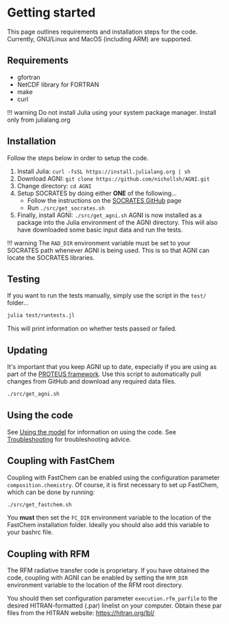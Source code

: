 # Getting started
This page outlines requirements and installation steps for the code. Currently,
GNU/Linux and MacOS (including ARM) are supported.

## Requirements
* gfortran
* NetCDF library for FORTRAN
* make
* curl

!!! warning
    Do not install Julia using your system package manager. Install only from julialang.org

## Installation
Follow the steps below in order to setup the code.
1. Install Julia: `curl -fsSL https://install.julialang.org | sh`
2. Download AGNI: `git clone https://github.com/nichollsh/AGNI.git`
3. Change directory: `cd AGNI`
4. Setup SOCRATES by doing either **ONE** of the following...
    - Follow the instructions on the [SOCRATES GitHub](https://github.com/nichollsh/SOCRATES) page
    - Run `./src/get_socrates.sh`
5. Finally, install AGNI: `./src/get_agni.sh`
AGNI is now installed as a package into the Julia environment of the AGNI
directory. This will also have downloaded some basic input data and run the tests.

!!! warning
    The `RAD_DIR` environment variable must be set to your SOCRATES path whenever AGNI is being used.
    This is so that AGNI can locate the SOCRATES libraries.

## Testing
If you want to run the tests manually, simply use the script in the `test/` folder...
```bash
julia test/runtests.jl
```
This will print information on whether tests passed or failed.

## Updating
It's important that you keep AGNI up to date, especially if you are using as part of
the [PROTEUS framework](https://github.com/FormingWorlds/PROTEUS). Use this script to
automatically pull changes from GitHub and download any required data files.
```bash
./src/get_agni.sh
```

## Using the code
See [Using the model](@ref) for information on using the code.
See [Troubleshooting](@ref) for troubleshooting advice.


## Coupling with FastChem
Coupling with FastChem can be enabled using the configuration parameter `composition.chemistry`.
Of course, it is first necessary to set up FastChem, which can be done by running:
```bash
./src/get_fastchem.sh
```
You **must** then set the `FC_DIR` environment variable to the location of the FastChem
installation folder. Ideally you should also add this variable to your bashrc file.

## Coupling with RFM
The RFM radiative transfer code is proprietary. If you have obtained the code, coupling with
AGNI can be enabled by setting the `RFM_DIR` environment variable to the location of the
RFM root directory. 

You should then set configuration parameter `execution.rfm_parfile` to the
desired HITRAN-formatted (.par) linelist on your computer. Obtain these par files
from the HITRAN website: https://hitran.org/lbl/

